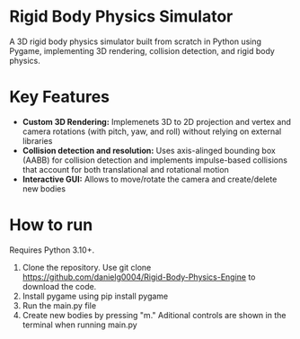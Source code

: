 # Rigid Body Physics Simulator
A 3D rigid body physics simulator built from scratch in Python using Pygame, implementing 3D rendering, collision detection, and rigid body physics.

# Key Features
- **Custom 3D Rendering:** Implemenets 3D to 2D projection and vertex and camera rotations (with pitch, yaw, and roll) without relying on external libraries
- **Collision detection and resolution:** Uses axis-alinged bounding box (AABB) for collision detection and implements impulse-based collisions that account for both translational and rotational motion
- **Interactive GUI:** Allows to move/rotate the camera and create/delete new bodies

# How to run
Requires Python 3.10+.
1. Clone the repository. Use git clone https://github.com/danielg0004/Rigid-Body-Physics-Engine to download the code.
2. Install pygame using pip install pygame
3. Run the main.py file
4. Create new bodies by pressing "m." Aditional controls are shown in the terminal when running main.py
